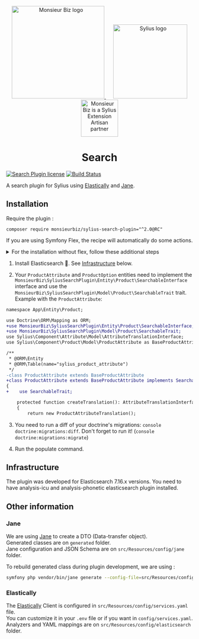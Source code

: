 <p align="center">
    <a href="https://monsieurbiz.com" target="_blank">
        <img src="https://monsieurbiz.com/logo.png" width="250px" alt="Monsieur Biz logo" />
    </a>
    &nbsp;&nbsp;&nbsp;&nbsp;
    <a href="https://monsieurbiz.com/agence-web-experte-sylius" target="_blank">
        <img src="https://demo.sylius.com/assets/shop/img/logo.png" width="200px" alt="Sylius logo" />
    </a>
    <br/>
    <img src="https://monsieurbiz.com/assets/images/sylius_badge_extension-artisan.png" width="100" alt="Monsieur Biz is a Sylius Extension Artisan partner">
</p>

<h1 align="center">Search</h1>

[![Search Plugin license](https://img.shields.io/github/license/monsieurbiz/SyliusSearchPlugin?public)](https://github.com/monsieurbiz/SyliusSearchPlugin/blob/master/LICENSE.txt)
[![Build Status](https://img.shields.io/github/workflow/status/monsieurbiz/SyliusSearchPlugin/PHP%20Composer)](https://github.com/monsieurbiz/SyliusSearchPlugin/actions?query=workflow%3A%22PHP+Composer%22)

A search plugin for Sylius using [Elastically](https://github.com/jolicode/elastically) and [Jane](https://github.com/janephp/janephp).

## Installation

Require the plugin :
```
composer require monsieurbiz/sylius-search-plugin="^2.0@RC"
```

If you are using Symfony Flex, the recipe will automatically do some actions.

<details>
<summary>For the installation without flex, follow these additional steps</summary>
<p>

Change your `config/bundles.php` file to add this line for the plugin declaration:
```php
<?php

return [
    //..
    MonsieurBiz\SyliusSearchPlugin\MonsieurBizSyliusSearchPlugin::class => ['all' => true],
    Jane\Bundle\AutoMapperBundle\JaneAutoMapperBundle::class => ['all' => true],
];
```

Create the config file in `config/packages/monsieurbiz_sylius_search_plugin.yaml`:

```yaml
imports:
  - { resource: "@MonsieurBizSyliusSearchPlugin/Resources/config/config.yaml" }
```

Create the route config file in `config/routes/monsieurbiz_sylius_search_plugin.yaml`:

```yaml
monsieurbiz_search_plugin:
  resource: "@MonsieurBizSyliusSearchPlugin/Resources/config/routing.yaml"
```

Copy the override templates:

```shell
cp -Rv vendor/monsieurbiz/sylius-search-plugin/src/Resources/templates/* templates/
```

Finally configure plugin in your .env file by adding these lines at the end :

```
###> MonsieurBizSearchPlugin ###
MONSIEURBIZ_SEARCHPLUGIN_MESSENGER_TRANSPORT_DSN=doctrine://default
MONSIEURBIZ_SEARCHPLUGIN_ES_HOST=${ELASTICSEARCH_HOST:-localhost}
MONSIEURBIZ_SEARCHPLUGIN_ES_PORT=${ELASTICSEARCH_PORT:-9200}
MONSIEURBIZ_SEARCHPLUGIN_ES_URL=http://${MONSIEURBIZ_SEARCHPLUGIN_ES_HOST}:${MONSIEURBIZ_SEARCHPLUGIN_ES_PORT}/
###< MonsieurBizSearchPlugin ###
```

</p>
</details>

1. Install Elasticsearch 💪. See [Infrastructure](#infrastructure) below.

2. Your `ProductAttribute` and `ProductOption` entities need to implement the `MonsieurBiz\SyliusSearchPlugin\Entity\Product\SearchableInterface` interface and use the `MonsieurBiz\SyliusSearchPlugin\Model\Product\SearchableTrait` trait. Example with the `ProductAttribute`:

```diff
namespace App\Entity\Product;

use Doctrine\ORM\Mapping as ORM;
+use MonsieurBiz\SyliusSearchPlugin\Entity\Product\SearchableInterface;
+use MonsieurBiz\SyliusSearchPlugin\Model\Product\SearchableTrait;
use Sylius\Component\Attribute\Model\AttributeTranslationInterface;
use Sylius\Component\Product\Model\ProductAttribute as BaseProductAttribute;

/**
 * @ORM\Entity
 * @ORM\Table(name="sylius_product_attribute")
 */
-class ProductAttribute extends BaseProductAttribute
+class ProductAttribute extends BaseProductAttribute implements SearchableInterface
{
+    use SearchableTrait;

    protected function createTranslation(): AttributeTranslationInterface
    {
        return new ProductAttributeTranslation();
```

3. You need to run a diff of your doctrine's migrations: `console doctrine:migrations:diff`. Don't forget to run it! (`console doctrine:migrations:migrate`)

4. Run the populate command.

## Infrastructure

The plugin was developed for Elasticsearch 7.16.x versions. You need to have analysis-icu and analysis-phonetic elasticsearch plugin installed.

## Other information

### Jane

We are using [Jane](https://github.com/janephp/janephp) to create a DTO (Data-transfer object).  
Generated classes are on `generated` folder.  
Jane configuration and JSON Schema are on `src/Resources/config/jane` folder. 

To rebuild generated class during plugin development, we are using : 

```bash
symfony php vendor/bin/jane generate --config-file=src/Resources/config/jane/jane-configuration.php
```

### Elastically

The [Elastically](https://github.com/jolicode/elastically) Client is configured in `src/Resources/config/services.yaml` file.  
You can customize it in your `.env` file or if you want in `config/services.yaml`.  
Analyzers and YAML mappings are on `src/Resources/config/elasticsearch` folder.

